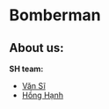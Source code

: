 # Bomberman

## About us:
**SH team:**
- [Văn Sĩ](https://github.com/vansi99)
- [Hồng Hạnh](https://github.com/HongHanh120)
